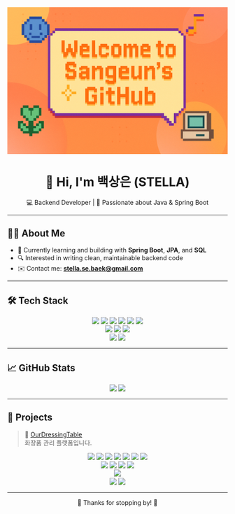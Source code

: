 <!--
**sangeun-b/sangeun-b** is a ✨ _special_ ✨ repository because its `README.md` (this file) appears on your GitHub profile.

Here are some ideas to get you started:

- 🔭 I’m currently working on ...
- 🌱 I’m currently learning ...
- 👯 I’m looking to collaborate on ...
- 🤔 I’m looking for help with ...
- 💬 Ask me about ...
- 📫 How to reach me: ...
- 😄 Pronouns: ...
- ⚡ Fun fact: ...
- 📚 Constantly improving my skills in **Git**, **REST API**, and **System Design**
- 💬 Ask me about backend architecture, project structuring, or anything dev-related!
-->

<div align="center">
  <img src="https://github.com/sangeun-b/sangeun-b/blob/main/data/profile_img2.png" />
</div>

<h1 align="center">👋 Hi, I'm 백상은 (STELLA)</h1>
<p align="center">
  💻 Backend Developer | 🌱 Passionate about Java & Spring Boot  
</p>

---

## 🧑‍💻 About Me
- 💼 Currently learning and building with **Spring Boot**, **JPA**, and **SQL**
- 🔍 Interested in writing clean, maintainable backend code
- ✉️ Contact me: **stella.se.baek@gmail.com**
  
---
## 🛠️ Tech Stack

<p align="center">
  <img src="https://img.shields.io/badge/Java-007396?style=for-the-badge&logo=openjdk&logoColor=white"/>
  <img src="https://img.shields.io/badge/Spring Boot-6DB33F?style=for-the-badge&logo=springboot&logoColor=white"/>
<!--   <img src="https://img.shields.io/badge/JPA-59666C?style=for-the-badge"/> -->
  <img src="https://img.shields.io/badge/SQL-003B57?style=for-the-badge&logo=sqlite&logoColor=white"/>
  <img src="https://img.shields.io/badge/PHP-777BB4?style=for-the-badge&logo=php&logoColor=white"/>
<!--   <img src="https://img.shields.io/badge/MySQL-4479A1?style=for-the-badge&logo=mysql&logoColor=white"/> -->
  <img src="https://img.shields.io/badge/Git-F05032?style=for-the-badge&logo=git&logoColor=white"/>
  <img src="https://img.shields.io/badge/Python-3776AB?style=for-the-badge&logo=python&logoColor=white"/>
  <br/>
  <img src="https://img.shields.io/badge/JavaScript-F7DF1E?style=for-the-badge&logo=javascript&logoColor=black"/>
  <img src="https://img.shields.io/badge/HTML5-E34F26?style=for-the-badge&logo=html5&logoColor=white"/>
  <img src="https://img.shields.io/badge/CSS3-1572B6?style=for-the-badge&logo=css3&logoColor=white"/>
  <br/>
  <img src="https://img.shields.io/badge/TypeScript-3178C6?style=for-the-badge&logo=typescript&logoColor=white"/> <img src="https://img.shields.io/badge/NestJS-E0234E?style=for-the-badge&logo=nestjs&logoColor=white"/> </p>
</p>

---

## 📈 GitHub Stats

<p align="center">
  <img src="https://github-readme-stats.vercel.app/api?username=sangeun-b&show_icons=true&theme=github_dark" style="max-width: 100%;"/>
<!--   <img src="https://github-readme-streak-stats.herokuapp.com?user=sangeun-b&theme=github-dark" /> -->
  <img src="https://github-readme-stats.vercel.app/api/top-langs/?username=sangeun-b&layout=compact&theme=github_dark" style="max-width: 100%;" />
</p>

---
## 📌 Projects

> 💄 [OurDressingTable](https://github.com/ourdressingtable/our-dressingtable-v1/tree/main/backend)  
> 화장품 관리 플랫폼입니다.

<p align="center">
  <img src="https://img.shields.io/badge/Java-007396?style=for-the-badge&logo=openjdk&logoColor=white"/>
  <img src="https://img.shields.io/badge/Spring Boot-6DB33F?style=for-the-badge&logo=springboot&logoColor=white"/>
  <img src="https://img.shields.io/badge/JPA-59666C?style=for-the-badge"/>
  <img src="https://img.shields.io/badge/QueryDSL-000000?style=for-the-badge"/>
  <img src="https://img.shields.io/badge/MySQL-4479A1?style=for-the-badge&logo=mysql&logoColor=white"/>
<!--   <img src="https://img.shields.io/badge/Elasticsearch-005571?style=for-the-badge&logo=elasticsearch&logoColor=white"/> -->
<!--   <img src="https://img.shields.io/badge/AWS EC2-FF9900?style=for-the-badge&logo=amazonaws&logoColor=white"/> -->
<!--   <img src="https://img.shields.io/badge/AWS S3-569A31?style=for-the-badge&logo=amazonaws&logoColor=white"/> -->
  <img src="https://img.shields.io/badge/Spring Security-6DB33F?style=for-the-badge&logo=springsecurity&logoColor=white"/>
<!--   <img src="https://img.shields.io/badge/JWT-000000?style=for-the-badge"/> -->
  <img src="https://img.shields.io/badge/JWT-black?style=for-the-badge&logo=JSON%20web%20tokens"/>
  <br/>
  <img src="https://img.shields.io/badge/redis-%23DD0031.svg?style=for-the-badge&logo=redis&logoColor=white"/>
  <img src="https://img.shields.io/badge/Apache%20Kafka-000?style=for-the-badge&logo=apachekafka"/>
  <img src="https://img.shields.io/badge/docker-%230db7ed.svg?style=for-the-badge&logo=docker&logoColor=white"/>
  <img src="https://img.shields.io/badge/Git-F05032?style=for-the-badge&logo=git&logoColor=white"/>
  <br/>
  <img src="https://img.shields.io/badge/Vue.js-4FC08D?style=for-the-badge&logo=Vue.js&logoColor=white"/>
  <br/>
  <img src="https://img.shields.io/badge/Postman-FF6C37?style=for-the-badge&logo=Postman&logoColor=white"/>
  <img src="https://img.shields.io/badge/Swagger-85EA2D?style=for-the-badge&logo=Postman&logoColor=white"/>
  
  
</p>
<!-- ---

## 🌈 Little Extras

 <p align="center">
<!--   <img src="https://media.giphy.com/media/l0Exk8EUzSLsrErEQ/giphy.gif" width="150"/> -->
<!--   <img src="https://media.giphy.com/media/fwbZnTftCXVocKzfxR/giphy.gif" width="150"/> -->
<!--   <img src="https://media.giphy.com/media/xT9IgzoKnwFNmISR8I/giphy.gif" width="150"/> 
</p>-->

---

<div align="center">
  🎀 Thanks for stopping by! 🎀  
</div>

